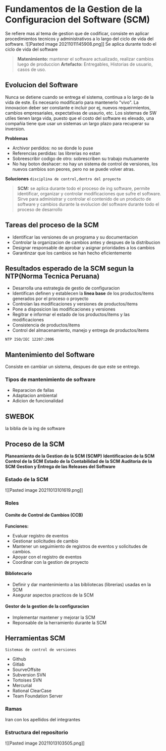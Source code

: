 # Fundamentos de la Gestion de la Configuracion del Software (SCM)
Se refiere mas al tema de gestion que de codificar, consiste en aplicar procedimientos tecnicos y administrativos a lo largo del ciclo de vida del software.
![[Pasted image 20211011145908.png]]
Se aplica durante todo el ciclo de vida del software

> **Matenimiento:** mantener el software actualizado, realizar cambios luego de produccion
> **Artefacto:** Entregables, Historias de usuario, casos de uso.

## Evolucion del Software
Nunca se detiene cuando se entrega el sistema, continua a lo largo de la vida de este.
Es necesario modificarlo para mantenerlo "vivo". La innovacion deber ser constante e incluir por ej, nuevos requeirmientos, cambios empresariales, expectativas de usaurio, etc.
Los sistemas de SW utiles tienen larga vida, puesto que el costo del software es elevado, una compañia tiene que usar un sistemas un largo plazo para recuperar su inversion.

**Problemas**
- Archivor perdidos: no se donde lo puse
- Referencias perdidas: las librerias no estan
- Sobreescribir codigo de otro: sobrescriben su trabajo mutuamente
- No hay boton deshacer: no hay un sistema de control de versiones, los nuevos cambios son peores, pero no se puede volver atras.

**Soluciones**
`disciplina de control,dentro del proyecto`
> **SCM:** se aplica durante todo el proceso de ing software, permite identificar, organizar y controlar modificaciones que sufre el software. 
> Sirve para administrar y controlar el contenido de un producto de software y cambios durante la evolucion del software durante todo el proceso de desarrollo


## Tareas del proceso de la SCM
- Identificar las versiones de un programa y su documentacion
- Controlar la organizacion de cambios antes y despues de la distribucion
- Designar responsable de aprobar y asignar prioridades a los cambios
- Garantinzar que los cambios se han hecho eficientemente

## Resultados esperado de la SCM segun la NTP(Norma Tecnica Peruana)
- Desarrolla una estrategia de gestio de configuracion
- Identifican definen y establecen la **linea base** de los productos/items generados por el proceso o proyecto
- Controlan las modificaciones y versiones de productos/items
- Pone a disposicion las modificaciones y versiones
- Regitrar e informar el estado de los productos/items y las modificaciones
- Consistencia de productos/items
- Control del almacenamiento, manejo y entrega de productos/items

`NTP ISO/IEC 12207:2006`

## Mantenimiento del Software
Consiste en cambiar un sistema, despues de que este se entrego.
### Tipos de mantenimiento de software
- Reparacion de fallas
- Adaptacion ambiental
- Adicion de funcionalidad

## SWEBOK
la biblia de la ing de software
## Proceso de la SCM
**Planeamiento de la Gestion de la SCM (SCMP)**
**Identificacion de la SCM**
**Control de la SCM**
**Estado de la Contabilidad de la SCM**
**Auditoria de la SCM**
**Gestion y Entrega de las Releases del Software**

### Estado de la SCM
![[Pasted image 20211013101619.png]]

### Roles 
#### Comite de Control de Cambios (CCB)
**Funciones:**
- Evaluar registro de eventos
- Gestionar solicitudes de cambio
- Mantener un seguimiento de registros de eventos y solicitudes de cambios.
- Apoyar con el registro de eventos
- Coordinar con la gestion de proyecto
#### Bibliotecario
- Definir y dar mantenimiento a las bibliotecas (librerias) usadas en la SCM
- Asegurar aspectos practicos de la SCM
#### Gestor de la gestion de la configuracion
- Implementar mantener y mejorar la SCM
- Reponsable de la herramiento durante la SCM

## Herramientas SCM
`Sistemas de control de versiones`
- Github
- Gitlab
- SourveOffsite
- Subversion SVN
- Tortoises SVN
- Mercurial
- Rational ClearCase
- Team Foundation Server

### Ramas
Iran con los apellidos del integrantes
### Estructura del repositorio
![[Pasted image 20211013103505.png]]